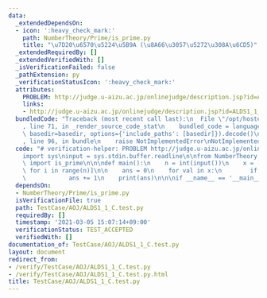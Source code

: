 ```yaml
---
data:
  _extendedDependsOn:
  - icon: ':heavy_check_mark:'
    path: NumberTheory/Prime/is_prime.py
    title: "\u7D20\u6570\u5224\u5B9A (\u8A66\u3057\u5272\u308A\u6CD5)"
  _extendedRequiredBy: []
  _extendedVerifiedWith: []
  _isVerificationFailed: false
  _pathExtension: py
  _verificationStatusIcon: ':heavy_check_mark:'
  attributes:
    PROBLEM: http://judge.u-aizu.ac.jp/onlinejudge/description.jsp?id=ALDS1_1_C
    links:
    - http://judge.u-aizu.ac.jp/onlinejudge/description.jsp?id=ALDS1_1_C
  bundledCode: "Traceback (most recent call last):\n  File \"/opt/hostedtoolcache/Python/3.9.7/x64/lib/python3.9/site-packages/onlinejudge_verify/documentation/build.py\"\
    , line 71, in _render_source_code_stat\n    bundled_code = language.bundle(stat.path,\
    \ basedir=basedir, options={'include_paths': [basedir]}).decode()\n  File \"/opt/hostedtoolcache/Python/3.9.7/x64/lib/python3.9/site-packages/onlinejudge_verify/languages/python.py\"\
    , line 96, in bundle\n    raise NotImplementedError\nNotImplementedError\n"
  code: "# verification-helper: PROBLEM http://judge.u-aizu.ac.jp/onlinejudge/description.jsp?id=ALDS1_1_C\n\
    import sys\ninput = sys.stdin.buffer.readline\n\nfrom NumberTheory.Prime.is_prime\
    \ import is_prime\n\n\ndef main():\n    n = int(input())\n    x = [int(input())\
    \ for i in range(n)]\n\n    ans = 0\n    for val in x:\n        if is_prime(val):\n\
    \            ans += 1\n    print(ans)\n\n\nif __name__ == '__main__':\n    main()\n"
  dependsOn:
  - NumberTheory/Prime/is_prime.py
  isVerificationFile: true
  path: TestCase/AOJ/ALDS1_1_C.test.py
  requiredBy: []
  timestamp: '2021-03-05 15:07:14+09:00'
  verificationStatus: TEST_ACCEPTED
  verifiedWith: []
documentation_of: TestCase/AOJ/ALDS1_1_C.test.py
layout: document
redirect_from:
- /verify/TestCase/AOJ/ALDS1_1_C.test.py
- /verify/TestCase/AOJ/ALDS1_1_C.test.py.html
title: TestCase/AOJ/ALDS1_1_C.test.py
---
```

